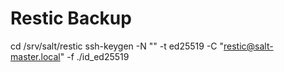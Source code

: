 # Restic Backup

cd /srv/salt/restic
ssh-keygen -N "" -t ed25519 -C "restic@salt-master.local" -f ./id_ed25519
